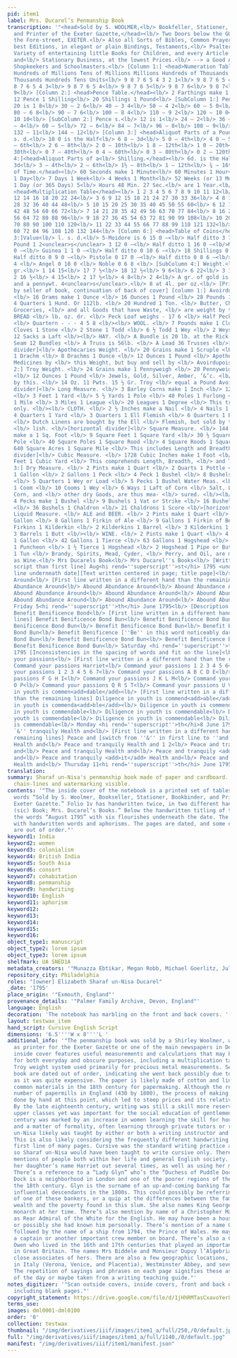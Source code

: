 ```yaml
---
pid: item1
label: Mrs. Ducarel’s Penmanship Book
transcription: '"<head>Sold by S. WOOLMER,<lb/> Bookfeller, Stationer, Bookbinder,
  and Printer of the Exeter Gazette,</head><lb/> Two Doors below the GUILDHALL, in
  the Fore-street, EXETER.<lb/> Also all Sorts of Bibles, Common Prayers, &e. of the
  best Editions, in elegant or plain Bindings, Testaments,<lb/> Psalters, Spelling-Books,
  Variety of entertaining little Books for Children, and every Article in the Bookselling
  and<lb/> Stationary Business, at the lowest Prices.<lb/> --> a Good Allowance to
  Shopkeekers and Schoolmasters.<lb/> [Column 1:] <head>Numeration Table.</head><lb/>
  Hundreds of Millions Tens of Millions Millions Hundreds of Thousands Tens of Thousands
  Thousands Hundreds Tens Units<lb/> 9 8 7 6 5 4 3 2 1<lb/> 9 8 7 6 5 4 3 2<lb/> 9
  8 7 6 5 4 3<lb/> 9 8 7 6 5 4<lb/> 9 8 7 6 5<lb/> 9 8 7 6<lb/> 9 8 7<lb/> 9 8<lb/>
  9<lb/> [Column 2:] <head>Pence Table.</head><lb/> 2 Farthings make 1 Penny<lb/>
  12 Pence 1 Shilling<lb/> 20 Shillings 1 Pound<lb/> [SubColumn 1:] Pence s. d.<lb/>
  20 is 1 8<lb/> 30 – 2 6<lb/> 40 – 3 4<lb/> 50 – 4 2<lb/> 60 – 5 0<lb/> 70 – 5 10<lb/>
  80 – 6 8<lb/> 90 – 7 6<lb/> 100 – 8 4<lb/> 110 – 9 2<lb/> 120 – 10 0<lb/> 130 –
  10 10<lb/> [SubColumn 2:] Pence s.<lb/> 12 is 1<lb/> 24 – 2<lb/> 36 – 3<lb/> 48
  – 4<lb/> 60 – 5<lb/> 72 – 6<lb/> 84 – 7<lb/> 96 – 8<lb/> 108 – 9<lb/> 120 – 10<lb/>
  132 – 11<lb/> 144 – 12<lb/> [Column 3:] <head>Aliquot Parts of a Pound.</head><lb/>
  s. d.<lb/> 10 0 is the Half<lb/> 6 8 – 3d<lb/> 5 0 – 4th<lb/> 4 0 – 5th<lb/> 3 4
  – 6th<lb/> 2 6 – 8th<lb/> 2 0 – 10th<lb/> 1 8 – 12th<lb/> 1 0 – 20th<lb/> 0 8 –
  30th<lb/> 0 7 – 40th<lb/> 0 4 – 60th<lb/> 0 3 – 80th<lb/> 0 2 – 120th<lb/> [Column
  4:]<head>Aliquot Parts of a<lb/> Shilling.</head><lb/> 6d. is the Half<lb/> 4 –
  3d<lb/> 3 – 4th<lb/> 2 – 6th<lb/> 1½ – 8th<lb/> 1 – 12th<lb/> ¾ – 16th<lb/> <head>Table
  of Time.</head><lb/> 60 Seconds make 1 Minute<lb/> 60 Minutes 1 Hour<lb/> 24 Hours
  1 Day<lb/> 7 Days 1 Week<lb/> 4 Weeks 1 Month<lb/> 52 Weeks (or 13 Months)<lb/>
  1 Day (or 365 Days) 5<lb/> Hours 48 Min. 27 Sec.<lb/> are 1 Year.<lb/> [Column 5:]
  <head>Multiplication Table</head><lb/> 1 2 3 4 5 6 7 8 9 10 11 12<lb/> 2 4 6 8 10
  12 14 16 18 20 22 24<lb/> 3 6 9 12 15 18 21 24 27 30 33 36<lb/> 4 8 12 16 20 24
  28 32 36 40 44 48<lb/> 5 10 15 20 25 30 35 40 45 50 55 60<lb/> 6 12 18 24 30 36
  42 48 54 60 66 72<lb/> 7 14 21 28 35 42 49 56 63 70 77 84<lb/> 8 16 24 32 40 48
  56 64 72 80 88 96<lb/> 9 18 27 36 45 54 63 72 81 90 99 108<lb/> 10 20 30 40 50 60
  70 80 90 100 110 120<lb/> 11 22 33 44 55 66 77 88 99 110 121 132<lb/> 12 24 36 48
  60 72 84 96 108 120 132 144<lb/> [Column 6:] <head>Table of Coins</head><lb/> [SubColumn
  3:]Value<lb/> l. s. d.<lb/> 5-Moidore is 6 15 0 –<lb/> Half ditto 3 7 6 –<lb/> 3
  Pound 1 2<unclear>s</unclear> 3 12 0 –<lb/> Half ditto 1 16 0 –<lb/>Moidore 1 7
  0 –<lb/> Guinea 1 1 0 –<lb/> Half ditto 0 10 6 –<lb/> 18 Shillings 0 18 0 –<lb/>
  Half ditto 0 9 0 –<lb/> Pistole 0 17 0 –<lb/> Half ditto 0 8 6 –<lb/> Mark 0 14
  4 <lb/> Angel 0 10 0 <lb/> Noble 0 6 8 <lb/> [SubColumn 4:] Weight.<lb/> oz. dwts.
  gr.<lb/> 1 14 15<lb/> 17 7 ½<lb/> 18 12 ½<lb/> 9 6<lb/> 6 22<lb/> 3 11<lb/> 5 9<lb/>
  2 16 ½<lb/> 4 15<lb/> 2 17 ½<lb/> 4 8<lb/> 2 4<lb/> A gr. of gold is 2d.<lb/> 0
  and a pennywt. 4<unclear>s</unclear>.<lb/> 8 at 4l. per oz.<lb/> [Printed typing
  by seller of book, continuation of back of cover] [column 1:] Avoirdupoise Weight.
  <lb/> 16 Drams make 1 Ounce <lb/> 16 Ounces 1 Pound <lb/> 28 Pounds 1 Quarter <lb/>
  4 Quarters 1 Hund. Or 112lb. <lb/> 20 Hundred 1 Ton. <lb/> Butter, Cheese, Flesh,
  Groceries, <lb/> and all Goods that have Waste, <lb/> are weight by this. <lb/><lb/>
  BREAD <lb/> lb. oz. dr. <lb/> Peck Loaf weighs - 17 6 <lb/> Half Peck - - - 8 11
  <lb/> Quartern - - - 4 5 8 <lb/><lb/> WOOL. <lb/> 7 Pounds make 1 Clove <lb/> 2
  Cloves 1 Stone <lb/> 2 Stone 1 Todd <lb/> 6 ½ Todd 1 Wey <lb/> 2 Weys 1 Sack <lb/>
  12 Sacks a Laft <lb/><lb/> HAY. <lb/> A Bundle is 20 lb. at the Rick <lb/> A Horse
  Seam 12 Bundles <lb/> A Truss is 56lb. <lb/> A Load 36 Trusses <lb/>[horizontal
  divider]<lb/> Apothecaries Weight. <lb/> 20 Grains make 1 Scruple <lb/> 3 Scruples
  1 Drachm <lb/> 8 Drachms 1 Ounce <lb/> 12 Ounces 1 Pound <lb/> Apothecaries compound
  Medicines by <lb/> this Weight, but buy and sell by <lb/> Avoirdupoise. [column
  2:] Troy Weight. <lb/> 24 Grains make 1 Pennyweigh <lb/> 20 Pennyweights 1 Ounce
  <lb/> 12 Ounces 1 Pound <lb/> Jewels, Gold, Silver, Amber, ‘&’c. <lb/> are weighed
  by this. <lb/> 14 Oz. 11 Pwts. 15 ½ Gr. Troy <lb/> equal a Pound Avoirdupoise. <lb/>[horizontal
  divider]<lb/> Long Measure. <lb/> 3 Barley Corns make 1 Inch <lb/> 12 Inches 1 Foot
  <lb/> 3 Feet 1 Yard <lb/> 5 ½ Yards 1 Pole <lb/> 40 Poles 1 Furlong <lb/> 8 Furlongs
  1 Mile <lb/> 3 Miles 1 League <lb/> 20 Leagues 1 Degree <lb/> This treats of Length
  only. <lb/><lb/> CLOTH. <lb/> 2 ½ Inches make a Nail <lb/> 4 Nails 1 Quarte <lb/>
  4 Quarters 1 Yard <lb/> 3 Quarters 1 Ell Flemish <lb/> 6 Quarters 1 Ell English
  <lb/> Dutch Linens are bought by the Ell <lb/> Flemish, but sold by the Ell Eng-
  <lb/> lish. <lb/>[horizontal divider]<lb/> Square Measure. <lb/> 144 Sq. Inches
  make a 1 Sq. Foot <lb/> 9 Square Feet 1 Square Yard <lb/> 30 ½ Square Yards 1 Square
  Pole <lb/> 40 Square Poles 1 Square Rood <lb/> 4 Square Roods 1 Square Acre <lb/>
  640 Square Acres 1 Square Mile <lb/> This includes Length and Breadth. <lb/>[horizontal
  divider]<lb/> Cubic Measure. <lb/> 1728 Cubic Inches make 1 Foot <lb/> 27 Cubic
  Feet 1 Cubic Yard <lb/> This comprehends Length, Breadth, <lb/> and Thickness. [column
  3:] Dry Measure. <lb/> 2 Pints make 1 Quart <lb/> 2 Quarts 1 Pottle <lb/> 2 Pottles
  1 Gallon <lb/> 2 Gallons 1 Peck <lb/> 4 Peck 1 Bushel <lb/> 8 Bushels 1 Quarter
  <lb/> 5 Quarters 1 Wey or Load <lb/> 5 Pecks 1 Bushel Water Meas. <lb/> 4 Bushels
  1 Coom <lb/> 10 Cooms 1 Wey <lb/> 6 Ways 1 Laft of Corn <lb/> Salt, Lead-Ore, Oysters,
  Corn, and <lb/> other dry Goods, are thus mea- <lb/> sured. <lb/><lb/> COALS. <lb/>
  4 Pecks make 1 Bushel <lb/> 9 Bushels 1 Vat or Strike <lb/> 16 Bushels 1 Quarter
  <lb/> 36 Bushels 1 Chaldron <lb/> 21 Chaldrons 1 Score <lb/>[horizontal divider]<lb/>
  Liquid Measure. <lb/> ALE and BEER. <lb/> 2 Pints make 1 Quart <lb/> 4 Quarts 1
  Gallon <lb/> 8 Gallons 1 Firkin of Ale <lb/> 9 Gallons 1 Firkin of Beer <lb/> 2
  Firkins 1 Kilderkin <lb/> 2 Kilderkins 1 Barrel <lb/> 3 Kilderkins 1 Hogshead <lb/>
  3 Barrels 1 Butt <lb/><lb/> WINE. <lb/> 2 Pints make 1 Quart <lb/> 4 Quarts make
  1 Gallon <lb/> 42 Gallons 1 Tierce <lb/> 63 Gallons 1 Hogshead <lb/> 84 Gallons
  1 Puncheon <lb/> 1 ½ Tierce 1 Hogshead <lb/> 2 Hogshead 1 Pipe or Butt <lb/> 2 Pipes
  1 Tun <lb/> Brandy, Spirits, Mead, Cyder, <lb/> Perry, and Oil, are measured <lb/>
  as Wine.<lb/> Mrs Ducarels Book<lb/> Mrs Ducarel''s Books<lb/> [Written in different
  script than first line] Aug<hi rend=''superscript''>st</hi> 1795 <underline> [Elegant
  line underneath date][Text written centered in page; title page]<lb/> Abound Abundance
  Around<lb/> [First line written in a different hand than the remaining lines] Abound
  Abundance Around<lb/> Abound Abundance Around<lb/> Abound Abundance Around<lb/>
  Abound Abundance Around<lb/> Abound Abundance Around<lb/> Abound Abundance Around<lb/>
  Abound Abundance Around<lb/> Abound Abundance Around<lb/> Abound Abundance Around<lb/>
  Friday 5<hi rend=''superscript''>th</hi> June 1795<lb/> [Description: Blank page]<lb/>
  Benefit Benificence Bond<lb/> [First line written in a different hand than the remaining
  lines] Benefit Benificence Bond Bun<lb/> Benefit Benificence Bond Bun<lb/> Benefit
  Benificence Bond Bun<lb/> Benefit Benificence Bond Bun<lb/> Benefit Benificence
  Bond Bun<lb/> Benefit Benificence [''Be'' in this word noticeably darker/more bolded]
  Bond Bun<lb/> Benefit Benificence Bond Bun<lb/> Benefit Benificence Bond Bun<lb/>
  Benefit Benificence Bond Bun<lb/> Saturday <hi rend=''superscript''>th</hi>6 June
  1795 [Inconsistencies in the spacing of words and fit on the line]<lb/> Command
  your passions<lb/> [First line written in a different hand than the remaining lines]
  Command your passions Harriet<lb/> Command your passions 1 2 3 4 5 6<lb/> Command
  your passions 1 2 3 4 5 6 7<lb/> Command your passions A B C D E<lb/> Command your
  passions F G H I<lb/> Command your passions J K L M<lb/> Command your passions N
  O P<lb/> Command your passions Q R S T<lb/> Command your passions U V W<lb/> Diligence
  in youth is commen<add>dable</add><lb/> [First line written in a different hand
  than the remaining lines] Diligence in youth is commend<add>able</add><lb/> Diligence
  in youth is commenda<add>ble</add><lb/> Diligence in youth is commendable<lb/> Diligence
  in youth is commendable<lb/> Diligence in youth is commendable<lb/> Diligence in
  youth is commendable<lb/> Diligence in youth is commendable<lb/> Diligence in youth
  is commendable<lb/> Monday <hi rend=''superscript''>th</hi>8 June 1795<lb/> Peace
  `&'' tranquily Health and<lb/> [First line written in a different hand than the
  remaining lines] Peace and [switch from ''&'' in first line to ''and''] tranquily
  Health and<lb/> Peace and tranquily Health and 1 2<lb/> Peace and tranquily Health
  and<lb/> Peace and tranquily Health and<lb/> Peace and tranquily <add>it</add> Health
  and<lb/> Peace and tranquily <add>it</add> Health and<lb/> Peace and tranquility
  Health and<lb/> Thursday 11<hi rend=''superscript''>th</hi> June 1795<lb/>"'
translation:
summary: Sharaf un-Nisa's penmanship book made of paper and cardboard. The paper has
  chain-lines and watermarking visible.
contents: '"The inside cover of the notebook is a printed set of tables, with the
  words “Sold by S. Woolmer, Bookseller, Stationer, Bookbinder, and Printer of the
  Exeter Gazette.” Folio 1v has handwritten twice, in two different hands: “Mrs. Ducarels
  (sic) Book; Mrs. Ducarel’s Books.” Below the handwritten titling of the book are
  the words “August 1795” with six flourishes underneath the date. The book is filled
  with handwritten words and aphorisms. The pages are dated, and some of the datings
  are out of order."'
keyword1: India
keyword2: women
keyword3: colonialism
keyword4: British India
keyword5: South Asia
keyword6: consort
keyword7: cohabitation
keyword8: penmanship
keyword9: handwriting
keyword10: English
keyword11: aphorism
keyword12:
keyword13:
keyword14:
keyword15:
keyword16:
object_type1: manuscript
object_type2: lorem ipsum
object_type3: lorem ipsum
shelfmark: UA SNED1A
metadata_creators: '"Munazza Ebtikar, Megan Robb, Michael Goerlitz, Juliana Lu"'
repository_city: Philadelphia
roles: "[owner] Elizabeth Sharaf un-Nisa Ducarel"
_date: '1795'
place_origin: '"Exmouth, England"'
provenance_details: '"Palmer Family Archive, Devon, England"'
language: English
decoration: 'The notebook has marbling on the front and back covers. '
layout: testwax_item
hand_script: Cursive English Script
dimensions: '6.5''''W x 8''''L '
additional_info: '"The penmanship book was sold by a Shirley Woolmer, who also served
  as printer for the Exeter Gazette or one of the main newspapers in Devonshire. The
  inside cover features useful measurements and calculations that may be necessary
  for both everyday and obscure purposes, including a multiplication table and the
  Troy weight system used primarily for precious metal measurements. Sections of the
  book are dated out of order, indicating she went back possibly due to lack of paper
  as it was quite expensive. The paper is likely made of cotton and linen rags, both
  common materials in the 18th century for papermaking. Although the relatively high
  number of papermills in England (430 by 1800), the process of making paper was still
  done by hand at this point, which led to steep prices and its relative luxury status.
  By the late eighteenth century, writing was still a skill more reserved for the
  upper classes yet was important for the social education of gentlemen. The eighteenth
  century was marked by an increase in women learning the skill for household duties
  and a matter of formality, often learning through private tutors or relatives. Sharaf
  un-Nisa likely was taught by either or both a writing instructor and her children.
  This is also likely considering the frequently different handwriting used in the
  first line of many pages. Cursive was the standard writing practice at the time
  so Sharaf un-Nisa would have been taught to write cursive only. There are multiple
  mentions of people both within her life and general English society. She early writes
  her daughter’s name Harriet out several times, as well as using her married surname.
  There’s a reference to a “Lady Glyn” who’s the “Duchess of Puddle Dock.” Puddle
  Dock is a neighborhood in London and one of the poorer regions of the city during
  the 18th century. Glyn is the surname of an up-and-coming banking family and later
  influential descendants in the 1800s. This could possibly be referring to the wife
  of one of these bankers, or a quip at the differences between the family’s apparent
  wealth and the poverty found in this slum. She also names King George III, the reigning
  monarch at her time. There’s also mention by name of a Christopher Mason, who served
  as Rear Admiral of the White for the English. He may have been a household name,
  or possibly she had known him personally. There’s mention of a name Owen Cadwallader
  followed by the name of a ship from 1794, the Prince of Wales. He may have been
  a captain or another important crew member on board. There’s also a Cadwallader
  Owen who lived in the 16th and 17th centuries that played an important role as clergyman
  in Great Britain. The names Mrs Biddele and Monsieur Dupuy l’Algebria, who may be
  close associates of hers. There are also a few geographic locations, including several
  in Italy (Verona, Venice, and Placentia), Westminster Abbey, and several continents.
  The repetition of sayings and phrases on each page signifies these as common phrases
  of the day or maybe taken from a writing teaching guide."'
notes_digitizer: '"Scan outside covers, inside covers, front and back of all folios,
  including blank pages."'
copyright_statement: https://drive.google.com/file/d/1jHhRMTasCxavoYer89Wn8_Xn65nL0sW0/view?usp=sharing
terms_use:
images: dml0001-dml0100
order: '0'
collection: testwax
thumbnail: "/img/derivatives/iiif/images/item1_a/full/250,/0/default.jpg"
full: "/img/derivatives/iiif/images/item1_a/full/1140,/0/default.jpg"
manifest: "/img/derivatives/iiif/item1/manifest.json"
---
```

